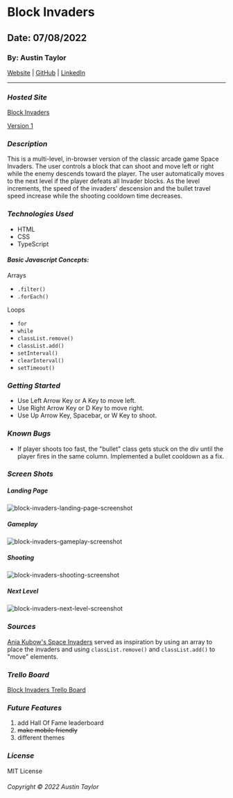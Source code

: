 # Block Invaders

## Date: 07/08/2022

### By: Austin Taylor

[Website](http://wwww.austinrt.io) |
[GitHub](https://github.com/austin-rt) |
[LinkedIn](https://www.linkedin.com/in/austinrt/)

---

### **_Hosted Site_**

[Block Invaders](https://block-invaders.fly.dev/)

[Version 1](https://space_invaders.surge.sh/)

### **_Description_**

This is a multi-level, in-browser version of the classic arcade game Space
Invaders. The user controls a block that can shoot and move left or right while
the enemy descends toward the player. The user automatically moves to the next
level if the player defeats all Invader blocks. As the level increments, the
speed of the invaders' descension and the bullet travel speed increase while the
shooting cooldown time decreases.

### **_Technologies Used_**

- HTML
- CSS
- TypeScript

#### **_Basic Javascript Concepts:_**

Arrays

- `.filter()`
- `.forEach()`

Loops

- `for`
- `while`
- `classList.remove()`
- `classList.add()`
- `setInterval()`
- `clearInterval()`
- `setTimeout()`

### **_Getting Started_**

- Use Left Arrow Key or A Key to move left.
- Use Right Arrow Key or D Key to move right.
- Use Up Arrow Key, Spacebar, or W Key to shoot.

### **_Known Bugs_**

- If player shoots too fast, the "bullet" class gets stuck on the div until the
  player fires in the same column. Implemented a bullet cooldown as a fix.

### **_Screen Shots_**

##### Landing Page

![block-invaders-landing-page-screenshot](https://i.imgur.com/djPMugs.png 'Landing Page')

##### Gameplay

![block-invaders-gameplay-screenshot](https://i.imgur.com/DZ3vAFo.png 'Gameplay')

##### Shooting

![block-invaders-shooting-screenshot](https://i.imgur.com/mX2PHEU.png 'Shooting')

##### Next Level

![block-invaders-next-level-screenshot](https://i.imgur.com/VFtAp5q.png 'Next Level')

### **_Sources_**

[Ania Kubow's Space Invaders](https://github.com/kubowania/space-invaders)
served as inspiration by using an array to place the invaders and using
<code>classList.remove()</code> and <code>classList.add()</code> to "move"
elements.

### **_Trello Board_**

[Block Invaders Trello Board](https://trello.com/b/u5EUgnZs/space-invaders)

### **_Future Features_**

1. add Hall Of Fame leaderboard
2. ~~make mobile friendly~~
3. different themes

### **_License_**

MIT License

###### Copyright &copy; 2022 Austin Taylor
